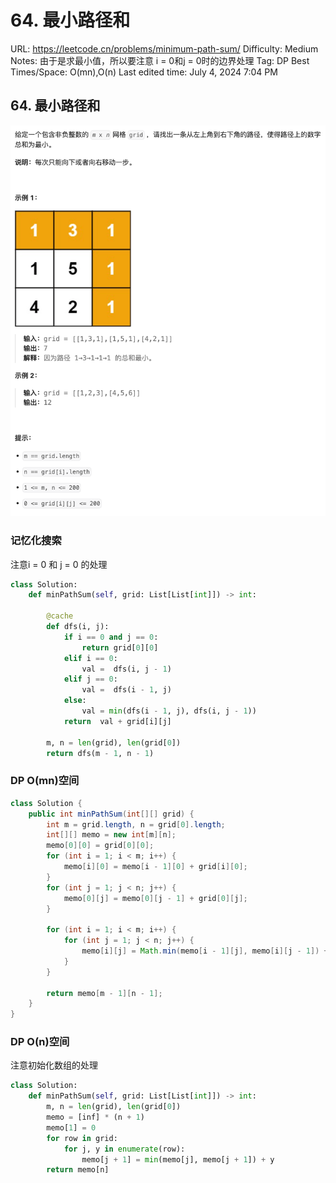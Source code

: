 # 64. 最小路径和

URL: https://leetcode.cn/problems/minimum-path-sum/
Difficulty: Medium
Notes: 由于是求最小值，所以要注意 i = 0和j = 0时的边界处理
Tag: DP
Best Times/Space: O(mn),O(n)
Last edited time: July 4, 2024 7:04 PM

## 64. 最小路径和

![Untitled](image/64%20%E6%9C%80%E5%B0%8F%E8%B7%AF%E5%BE%84%E5%92%8C/Untitled.png)

### 记忆化搜索

注意i = 0 和 j = 0 的处理

```python
class Solution:
    def minPathSum(self, grid: List[List[int]]) -> int:

        @cache
        def dfs(i, j):
            if i == 0 and j == 0:
                return grid[0][0]
            elif i == 0:
                val =  dfs(i, j - 1)
            elif j == 0:
                val =  dfs(i - 1, j) 
            else:
                val = min(dfs(i - 1, j), dfs(i, j - 1))
            return  val + grid[i][j]

        m, n = len(grid), len(grid[0])
        return dfs(m - 1, n - 1)

```

### DP O(mn)空间

```java
class Solution {
    public int minPathSum(int[][] grid) {
        int m = grid.length, n = grid[0].length;
        int[][] memo = new int[m][n];
        memo[0][0] = grid[0][0];
        for (int i = 1; i < m; i++) {
            memo[i][0] = memo[i - 1][0] + grid[i][0];
        }
        for (int j = 1; j < n; j++) {
            memo[0][j] = memo[0][j - 1] + grid[0][j];
        }

        for (int i = 1; i < m; i++) {
            for (int j = 1; j < n; j++) {
                memo[i][j] = Math.min(memo[i - 1][j], memo[i][j - 1]) + grid[i][j];
            }
        }

        return memo[m - 1][n - 1];
    }
}
```

### DP O(n)空间

注意初始化数组的处理

```python
class Solution:
    def minPathSum(self, grid: List[List[int]]) -> int:
        m, n = len(grid), len(grid[0])
        memo = [inf] * (n + 1)
        memo[1] = 0
        for row in grid:
            for j, y in enumerate(row):
                memo[j + 1] = min(memo[j], memo[j + 1]) + y
        return memo[n]

```